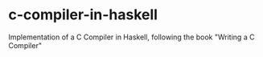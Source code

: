 # c-compiler-in-haskell
Implementation of a C Compiler in Haskell, following the book "Writing a C Compiler"
